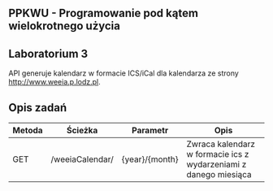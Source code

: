 ## PPKWU - Programowanie pod kątem wielokrotnego użycia

## Laboratorium 3

API generuje kalendarz w formacie ICS/iCal dla kalendarza ze strony http://www.weeia.p.lodz.pl.

## Opis zadań
| Metoda | Ścieżka                     | Parametr         | Opis                                                             |
|--------|-----------------------------|------------------|------------------------------------------------------------------|
| GET    | /weeiaCalendar/             | {year}/{month}   | Zwraca kalendarz w formacie ics z wydarzeniami z danego miesiąca |
